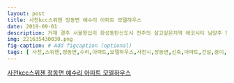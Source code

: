 ```yaml
---
layout: post
title: 사천kcc스위첸 정동면 예수리 아파트 모델하우스
date: 2019-09-01
description: 거재 경주 서울왕십리 화성동탄신도시 전주의 살고싶은지역 에코시티 남양주 평내 등등 다수의 아파트 건설로 이름이 알려진 건설브랜드 입니다 브랜드도 입주민의 자부심을 높여줄수있는데요 주변 
img: 221635430030.png
fig-caption: # Add figcaption (optional)
tags: [ 사천,스위첸,정동면,수리,아파트,모델하우스,사천시,정동면,신축,아파트,건설,중이,선착순,분양,랍니,단지,위치,반룡,진삼,인접,진삼,이용,사천대로,연결,사천대로,이용,사천시,주요,지역,이동,진주,진주시,삼천포,남해,연결,국도,역할,아파트,위치,주소,경상남도,사천시,정동면,수리,번지,도로명주소,경상남도,사천시,염광길,위치,독보,사천시,단일,단지,가장,단지,구성,대수,세대,동수,개동,구성,주변,단지,단지,구분,단지,단지,구성,현재,시공,건설,건설,준공,시기,기간,예정,세대,주차,대수,대로,세대,주차,대수,정도,난방,방식,도시가스,개별,난방,방식,사용,별로,가장,가장,대지면적,건축,면적,수리,번지,일대,대별,평면,구성은,용면,세대,세대,세대,세대,세대,세대,세대,단지,상가,건설,초등학교,예정,단지,건설,브랜드,로서,신도시,택지,지구,재개,발등,주택,신축,건설,명가,거재,경주,서울,왕십리,화성,동탄신도시,전주,지역,에코,시티,남양주,평내,등등,다수,아파트,건설,이름,건설,브랜드,브랜드,주민,자부심,주변,단지,브랜,가치,브랜드,단지,구성,어깨,으쓱,정도,단지,구성,주가,시간,정이,더욱,가치,사천,부부,마트,음식,점등,가족,위로,손님,대부분,부부,아이,모습,보아,도시,사천,한국,항공우주,산업,항공,정비,사업,확정,사업,운항,정비,기체,정비,엔진,부품,정비,단독,유치,국가,산업,단지,지정,사천,이상,효과,항공,수출,기반,구축,제작,정비,산업,발전,항공,정비,사업,억원,투자,예정,사업,고용,효과,공용,효과,직접,간접,관련,종사,일자,리창,정도,고용,국가,생산,유발,부가가치,사천,항공,국가,산업,단지,지정,고용,제유,발효,더욱,이상,고용,효과,여원,제유,발효,천시,국가,산업,단지,조성,발전,전이,도시,주변,산업,단지,항고,우주,산업,공장,항공,일반,산업,단지,공장,천제,산업,단지,남농,단지,사천,외국인투자,지역,번국,강사,자리,산업,단지,아파트,직장,출퇴근,경비,점도,거리,주거,공간,위치,더욱,마음,사천,압도,세대,단일,규모,최대,중소,단지,랜드마크,자리,단지,공원,푸른,아파트,디자인,자연,아파트,하나,에코,단지,중소,최대,스케일,선호,중소,평형,구성,단지,단지,시설,블루,가든,스위첸,랜드,가든,단지,곳곳,주민,운동,시설,마련,주민,건강,여가,설계,세대,평면,구성은,생활,공간,개방,대화,통풍,구조,평면도,분양,신분,더욱,자부심,고품격,커뮤니티,특화,설계,스위첸,하버드,도서관,휘트니스클럽,골프클럽,이웃,소통,체력,여가,생활,단지,커뮤니티,시설,완비,사천,스위첸,아파트,평면,구성,한지붕,가족,부분,임대,이야기,사천,처음,부분,임대,조금,세대,평면,일부,임대,주어,임대,수익,발생,구조,한지붕,아래,가족,해소,현관,분리,인세,입자,출입,현관문,별도,욕실,주방,침실,원룸,설계,인세,구조,거실,안방,작은방,주방,욕실,구성,욕실,다소,최근,구가,증가,산업,단지,위치,임대,수요,임대,살기,단지,선호,인세,입자,생활,구조,동선,분리,부분,임대,안정,임대,수익,효과,구조도,단지,주민,프라이드,더욱,단지,조경,한몫,아이비,리그,거니,테마,세계,명문,대학,모티브,단지,가지,테마,정원,조성,아이비리그,웃음,푸른,단지,구성,여유,만끽,하버드,야드,하버드,대학,도서관,커뮤니티,광장,모티브,메인,광장,다트머스,대학,그린,광장,모티브,녹음,대비,이루,진입,광장,그린,야드,펜실베니아,대학,중앙,로커스트,가로수길,로커스트,비뉴,신체,활동,지원,운동,정원,브라운,대학,그이,슬레,가든,모던,형태,녹지,공간,분할,시설,휴게,정원,갤러리,가든,프린스턴,대학,프로,스펙,정원,감성,정원,블루,가든,스위첸,랜드,가든,우디,가든,구성,단지,수목,녹지,간공,조성하,녹지,시설,품격,단지,구성,수목,녹지,정도,자리,잡고,울창,시기,더욱,부러,아파트,실내,마감,인테리어,거실,편암,품격,가족,거실,거실,베란다,확장,더욱,아트,벽지,마감,아트,방향,티브,설치,배선,스마트,시스템,디지털,시스템,로비,세대,통화,경비실,통화,공동,현관,출입문,기능,원격검침,네트워크,시스템,등급,설계,스마트,폰앱,사용,통제,가스,전기,제대로,신경,스마트폰,이용,가스,밸브,대내,전등,차단,초고,속정,보통신,예비,인증,고속,미래,네트워크,구축,위성,안테나,디지털,수신,장치,홈시어터,배관,홈시어터,배관,미리,설치,별도,배관,전선,연결,전선,보기,주방,컬러,액정,설치,주방,라디오,시청,방문자,영상,확인,주방,거실,음식,기도,사용,요즘,쇼핑,문화,인터넷,주문,주문,쇼핑,단지,택배,차량,정도,다른,업체,물건,배송,외출,택배,신경,경우,택배,무인,택배,시스템,설치,물품,온도,조절,시스템,안방,거실,작은방,별로,온도,조절,패스,시스템,카드,소지,현관,자동,출입,도록,엘리베이터,자동,호출,자동,선택,더욱더,시스템,물건,더욱,요즘,환경문제,혜택,전기차,지하,주차장,전기차,충전,설비,설치,주민,이웃,소통,공간,구성,커뮤니티,시설,일상,풍요롭,사천,스위첸,아파트,주민,생활,위해,운동,시설,휘트니스클럽,계절,날씨,실내,골프,연습,공간,골프클럽,설치,겨울,야외,골프,실내,이웃,지인,실내,골프,연습,실버,클럽,어르신,친목,다지,교류,여가,부부,자녀,안심,단지,보육,시설,키즈,클럽,시설,조금,마음,직장,생활,아이,직장,생활,영향,스위첸,하버드,도서관,공부,지식,교양,손님,한번,방문,손님,숙소,활용,게스트,하우스,가족,모임,파티,소등,활용,단지,입구,그린,야드,키즈,앤맘스,스테이션,설치,요즘,신규,아파트,기본,설치,자녀,타고,가장,위함,공간,자녀,아이,보호,어른,더욱,공간,또래,어머니,자녀교육,서로,공유,공간,생각,드네,단지,입부,초등학교,예정,자녀,등하교,더욱,세대,단지,초등학교,단지,단지,상가,생활,시설,배치,아파트,입구,주가,그린,야드,거북이,놀이터,스위첸,커뮤니티,유아,놀이터,캠핑카,놀이터,큐브,놀이터,주민,운동,시설,스위첸,하버드,도서관,키즈,클럽,테마,공원,운동,시설,설치,통풍,구조,평면,실내,오염,공기,배출,외부,공기,공급,창호,자연,환기,시스템,적용,창호,손잡이,부분,설치,스위치,네모,모양,조절,치가,장치,파란,표시,표시,닺힘,단지,건물,외관,디자인,고급,디자인,접목,독창,차별,디자인,설계,혁신,배관,시스템,적용,배관,화장실,배수,배관,배관,세대,프라이버시,보장,욕실,소음,최소,혁신,배수,배관,시스템,적용,주민,안전,시스템,무인,경비,시스템,현관,경비실,연결,외부,침입,비상,대응,도록,설치,지하,주차장,출입구,엘리베이터,설치,외부,접근,출입,통제,첨단,어록,설치,차관,시스템,차량,번호,인식,방식,통해,자동,개폐,화재,부터,좀더,스프링,쿨러,세대,적용,화제,조기,화원,건축물,시스템,지하,주차장,상황,비상,설치,평상시,비상,상황,처햇,방재,실등,호출,세대,현관,자석,감지기,설치,대내,무단,침입,차단,최상,체감,지스,스템,적용,감지,시스템,움직,감지,세대,발코니,창문,통한,침입,감시,시스템,뉴스,가끔,내용,계량기,검침,접근,경우,세대,방문,대별,계량기,용량,원격,자동,검침,원격,검침,시스템,적용,생활,안전,더욱,에너지,에너지,시스템,대기전력,차단,시스템,사용,가전제품,전력,차단,전기요금,절약,대내,설치,패드,통해,에너지,용량,확인,전달,용량,표시,좀더,노력,지하,주차장,에너지,관리,절감,조명,설치,추적,명제,물체,움직임,사람,움직임,조도,방식,대내,거실,조명,밝기,조절,설치,생활,거실,에너지,소비,가장,입구,일괄,소등,가스,차단,엘리베이터,날씨,온도,디스,기능,스마트,스위치,설치,에너지,절감,아파트,세대,내부,전체,설치,에너지,절감,비용,등기,구의,수명,주거,공간,빌트,시스템,미적,감각,공간,용도,빌트,가스,쿡탑,음식,조리,냄새,오염,공기,배출,후드,설치,우리나라,음식,문화,찌게,냄새,경우,후드,냄새,배출,좀더,음식물,쓰레기,부피,최소,음식물,수기,발코니,상부,빨래,건조대,설치,공간,울적,사용,수용,페달,설치,설겆,절수,폐달,사용,더욱,설겆,계속,경우,절수,페달,사용,수도,장점,오븐,설치,일상,생활,웰빙,시스템,고품격,스위첸,친환경,마감,사용,생활,생활,공간,실내,환기,창호,자연,환기,시스템,통해,실내,공기,순환,세대,완충제,시공,소음,최소,아침,출근길,지하,주차장,차량,배기,가스,냄새,경우,강제,환기,시스템,적용,주차장,일상,피로,해소,세라믹,고급,욕조,설치,최신,기능,고급,비데,설치,더욱,기분,사용 ]
---
```

[사천kcc스위첸 정동면 예수리 아파트 모델하우스](https://blog.naver.com/alsrud6324?Redirect=Log&logNo=221635430030)